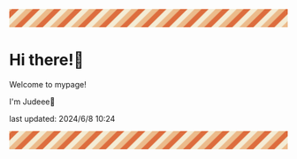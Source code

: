<!-- Header image -->
<img src="./pokemon/pokemon_2.png" width="1000">

# Hi there!👋

Welcome to mypage!

I'm Judeee🐷

last updated: 2024/6/8 10:24

<!-- Footer image -->
<img src="./pokemon/pokemon_2.png" width="1000">
